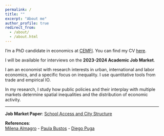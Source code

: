 ```yaml
---
permalink: /
title: ""
excerpt: "About me"
author_profile: true
redirect_from: 
  - /about/
  - /about.html
---
```


I’m a PhD candidate in economics at <a href="https://www.cemfi.es/" target="_blank">CEMFI</a>. You can find my CV <a href="https://giorgiopietrabissa.github.io/files/CV.pdf" target="_blank">here</a>.

I will be available for interviews on the **2023-2024 Academic Job Market**.

I am an economist with research interests in urban, international and labor economics, and a specific focus on inequality. I use quantitative tools from trade and empirical IO.

In my research, I study how public policies and their interplay with multiple markets determine spatial inequalities and the distribution of economic activity.

---

**Job Market Paper**: <a href="https://giorgiopietrabissa.github.io/files/school_sorting.pdf" target="_blank">School Access and City Structure</a>

**References**:   
<a href="https://www.milena-almagro.com/" target="_blank">Milena Almagro</a> - <a href="https://www.cemfi.es/~bustos/" target="_blank">Paula Bustos</a> - <a href="https://diegopuga.org" target="_blank">Diego Puga</a>
